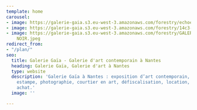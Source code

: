 ```yaml
---
template: home
carousel:
- image: https://galerie-gaia.s3.eu-west-3.amazonaws.com/forestry/echoes.jpg
- image: https://galerie-gaia.s3.eu-west-3.amazonaws.com/forestry/14c3-1-911.jpg
- image: https://galerie-gaia.s3.eu-west-3.amazonaws.com/forestry/GALERIE-GAIA-DAHA-CUBLE
    NOIR.jpeg
redirect_from:
- "/plan/"
seo:
  title: Galerie Gaïa - Galerie d'art contemporain à Nantes
  heading: Galerie Gaïa, Galerie d'art à Nantes
  type: website
  description: 'Galerie Gaïa à Nantes : exposition d’art contemporain, peinture, sculpture,
    estampe, photographie, courtier en art, défiscalisation, location, prêt avant
    achat.'
  image: ''

---
```

